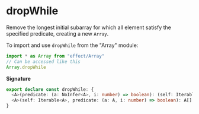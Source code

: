 # dropWhile

Remove the longest initial subarray for which all element satisfy the specified predicate, creating a new `Array`.

To import and use `dropWhile` from the "Array" module:

```ts
import * as Array from "effect/Array"
// Can be accessed like this
Array.dropWhile
```

**Signature**

```ts
export declare const dropWhile: {
  <A>(predicate: (a: NoInfer<A>, i: number) => boolean): (self: Iterable<A>) => A[]
  <A>(self: Iterable<A>, predicate: (a: A, i: number) => boolean): A[]
}
```
